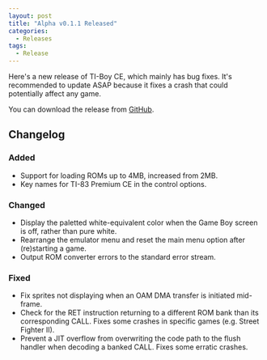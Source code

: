 ```yaml
---
layout: post
title: "Alpha v0.1.1 Released"
categories:
  - Releases
tags:
  - Release
---
```


Here's a new release of TI-Boy CE, which mainly has bug fixes. It's recommended to update ASAP because it fixes a crash that could potentially affect any game.

You can download the release from [GitHub](https://github.com/calc84maniac/tiboyce/releases).

## Changelog

### Added
- Support for loading ROMs up to 4MB, increased from 2MB.
- Key names for TI-83 Premium CE in the control options.

### Changed
- Display the paletted white-equivalent color when the Game Boy screen is off, rather than pure white.
- Rearrange the emulator menu and reset the main menu option after (re)starting a game.
- Output ROM converter errors to the standard error stream.

### Fixed
- Fix sprites not displaying when an OAM DMA transfer is initiated mid-frame.
- Check for the RET instruction returning to a different ROM bank than its corresponding CALL.
  Fixes some crashes in specific games (e.g. Street Fighter II).
- Prevent a JIT overflow from overwriting the code path to the flush handler when decoding a banked CALL.
  Fixes some erratic crashes.
